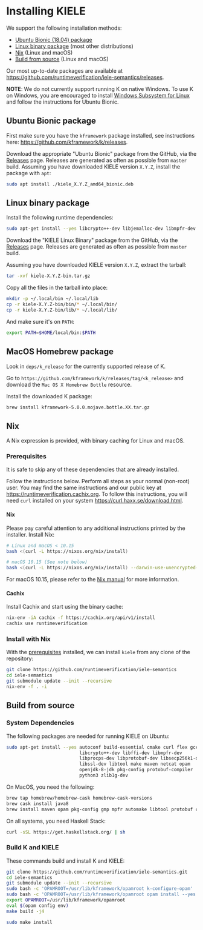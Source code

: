 Installing KIELE
================

We support the following installation methods:

-   [Ubuntu Bionic (18.04) package](#ubuntu-bionic-package)
-   [Linux binary package](#linux-binary-package) (most other distributions)
-   [Nix](#nix) (Linux and macOS)
-   [Build from source](#build-from-source) (Linux and macOS)

Our most up-to-date packages are available at <https://github.com/runtimeverification/iele-semantics/releases>.

**NOTE**: We do not currently support running K on native Windows.
To use K on Windows, you are encouraged to install [Windows Subsystem for Linux](https://docs.microsoft.com/en-us/windows/wsl/install-win10) and follow the instructions for Ubuntu Bionic.

## Ubuntu Bionic package

First make sure you have the `kframework` package installed, see instructions here: <https://github.com/kframework/k/releases>.

Download the appropriate "Ubuntu Bionic" package from the GitHub, via the [Releases](https://github.com/kframework/k/releases) page.
Releases are generated as often as possible from `master` build.
Assuming you have downloaded KIELE version `X.Y.Z`, install the package with `apt`:

```sh
sudo apt install ./kiele_X.Y.Z_amd64_bionic.deb
```

## Linux binary package

Install the following runtime dependencies:

```sh
sudo apt-get install --yes libcrypto++-dev libjemalloc-dev libmpfr-dev libprotobuf-dev libsecp256k1-dev
```

Download the "KIELE Linux Binary" package from the GitHub, via the [Releases](https://github.com/kframework/k/releases) page.
Releases are generated as often as possible from `master` build.

Assuming you have downloaded KIELE version `X.Y.Z`, extract the tarball:

```sh
tar -xvf kiele-X.Y.Z-bin.tar.gz
```

Copy all the files in the tarball into place:

```sh
mkdir -p ~/.local/bin ~/.local/lib
cp -r kiele-X.Y.Z-bin/bin/* ~/.local/bin/
cp -r kiele-X.Y.Z-bin/lib/* ~/.local/lib/
```

And make sure it's on `PATH`:

```sh
export PATH=$HOME/local/bin:$PATH
```

## MacOS Homebrew package

Look in `deps/k_release` for the currently supported release of K.

Go to `https://github.com/kframework/k/releases/tag/<k_release>` and download the `Mac OS X Homebrew Bottle` resource.

Install the downloaded K package:

```sh
brew install kframework-5.0.0.mojave.bottle.XX.tar.gz
```

## Nix

A Nix expression is provided, with binary caching for Linux and macOS.

### Prerequisites

It is safe to skip any of these dependencies that are already installed.

Follow the instructions below.
Perform all steps as your normal (non-root) user.
You may find the same instructions and our public key at <https://runtimeverification.cachix.org>.
To follow this instructions, you will need `curl` installed on your system <https://curl.haxx.se/download.html>.

#### Nix

Please pay careful attention to any additional instructions printed by the installer.
Install Nix:

```.sh
# Linux and macOS < 10.15
bash <(curl -L https://nixos.org/nix/install)

# macOS 10.15 (See note below)
bash <(curl -L https://nixos.org/nix/install) --darwin-use-unencrypted-nix-store-volume
```

For macOS 10.15, please refer to the [Nix manual](https://nixos.org/manual/nix/stable/#sect-macos-installation) for more information.

#### Cachix

Install Cachix and start using the binary cache:

```.sh
nix-env -iA cachix -f https://cachix.org/api/v1/install
cachix use runtimeverification
```

### Install with Nix

With the [prerequisites](#prerequisites) installed,
we can install `kiele` from any clone of the repository:

```.sh
git clone https://github.com/runtimeverification/iele-semantics
cd iele-semantics
git submodule update --init --recursive
nix-env -f . -i
```

## Build from source

### System Dependencies

The following packages are needed for running KIELE on Ubuntu:

```sh
sudo apt-get install --yes autoconf build-essential cmake curl flex gcc   \
                           libcrypto++-dev libffi-dev libmpfr-dev         \
                           libprocps-dev libprotobuf-dev libsecp256k1-dev \
                           libssl-dev libtool make maven netcat opam      \
                           openjdk-8-jdk pkg-config protobuf-compiler     \
                           python3 zlib1g-dev
```

On MacOS, you need the following:

```sh
brew tap homebrew/homebrew-cask homebrew-cask-versions
brew cask install java8
brew install maven opam pkg-config gmp mpfr automake libtool protobuf cmake openssl
```

On all systems, you need Haskell Stack:

```sh
curl -sSL https://get.haskellstack.org/ | sh
```

### Build K and KIELE

These commands build and install K and KIELE:

```sh
git clone https://github.com/runtimeverification/iele-semantics.git
cd iele-semantics
git submodule update --init --recursive
sudo bash -c 'OPAMROOT=/usr/lib/kframework/opamroot k-configure-opam'
sudo bash -c 'OPAMROOT=/usr/lib/kframework/opamroot opam install --yes ocaml-protoc rlp yojson zarith hex uuidm cryptokit'
export OPAMROOT=/usr/lib/kframework/opamroot
eval $(opam config env)
make build -j4

sudo make install
```
